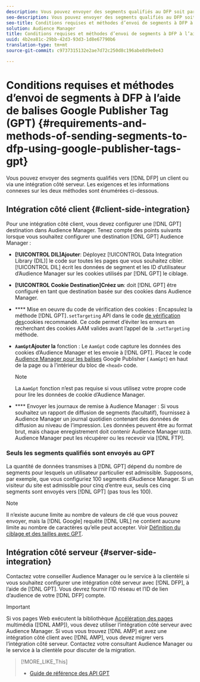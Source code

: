 ```yaml
---
description: Vous pouvez envoyer des segments qualifiés au DFP soit par le biais d’une intégration côté client, soit par le biais d’une intégration côté serveur. Les exigences et les informations connexes sur les deux méthodes sont énumérées ci-dessous.
seo-description: Vous pouvez envoyer des segments qualifiés au DFP soit par le biais d’une intégration côté client, soit par le biais d’une intégration côté serveur. Les exigences et les informations connexes sur les deux méthodes sont énumérées ci-dessous.
seo-title: Conditions requises et méthodes d’envoi de segments à DFP à l’aide de balises Google Publisher Tag (GPT)
solution: Audience Manager
title: Conditions requises et méthodes d’envoi de segments à DFP à l’aide de balises Google Publisher Tag (GPT)
uuid: 4b2ea81c-29bb-42d3-93d3-1d8e67790b6
translation-type: tm+mt
source-git-commit: c9737315132e2ae7d72c250d8c196abe8d9e0e43

---
```



# Conditions requises et méthodes d’envoi de segments à DFP à l’aide de balises Google Publisher Tag (GPT) {#requirements-and-methods-of-sending-segments-to-dfp-using-google-publisher-tags-gpt}

Vous pouvez envoyer des segments qualifiés vers [!DNL DFP] un client ou via une intégration côté serveur. Les exigences et les informations connexes sur les deux méthodes sont énumérées ci-dessous.

## Intégration côté client {#client-side-integration}

Pour une intégration côté client, vous devez configurer une [!DNL GPT] destination dans Audience Manager. Tenez compte des points suivants lorsque vous souhaitez configurer une destination [!DNL GPT] Audience Manager :

* **[!UICONTROL DIL]Ajouter**: Déployez [!UICONTROL Data Integration Library (DIL)] le code sur toutes les pages que vous souhaitez cibler. [!UICONTROL DIL] écrit les données de segment et les ID d’utilisateur d’Audience Manager sur les cookies utilisés par [!DNL GPT] le ciblage.

* **[!UICONTROL Cookie Destination]Créez un**: doit [!DNL GPT] être configuré en tant que destination basée sur des cookies dans Audience Manager.

* **** Mise en oeuvre du code de vérification des cookies : Encapsulez la méthode [!DNL GPT]`.setTargeting` API dans le code [de vérification des](../../integration/gpt-aam-destination/gpt-aam-modify-api.md)cookies recommandé. Ce code permet d’éviter les erreurs en recherchant des cookies AAM valides avant l’appel de la `.setTargeting` méthode.

* **`AamGpt`Ajouter la** fonction : Le `AamGpt` code capture les données des cookies d’Audience Manager et les envoie à [!DNL GPT]. Placez le code [Audience Manager pour les balises](../../integration/gpt-aam-destination/gpt-aam-aamgpt-code.md) Google Publisher ( `AamGpt`) en haut de la page ou à l’intérieur du bloc de `<head>` code.

   >[!NOTE]
   >
   >La `AamGpt` fonction n’est pas requise si vous utilisez votre propre code pour lire les données de cookie d’Audience Manager.

* **** Envoyer les journaux de remise à Audience Manager : Si vous souhaitez un rapport de diffusion de segments (facultatif), fournissez à Audience Manager un journal quotidien contenant des données de diffusion au niveau de l’impression. Les données peuvent être au format brut, mais chaque enregistrement doit contenir Audience Manager `UUID`. Audience Manager peut les récupérer ou les recevoir via [!DNL FTP].

### Seuls les segments qualifiés sont envoyés au GPT

La quantité de données transmises à [!DNL GPT] dépend du nombre de segments pour lesquels un utilisateur particulier est admissible. Supposons, par exemple, que vous configuriez 100 segments d’Audience Manager. Si un visiteur du site est admissible pour cinq d’entre eux, seuls ces cinq segments sont envoyés vers [!DNL GPT] (pas tous les 100).

>[!NOTE]
>
>Il n’existe aucune limite au nombre de valeurs de clé que vous pouvez envoyer, mais la [!DNL Google] requête [!DNL URL] ne contient aucune limite au nombre de caractères qu’elle peut accepter. Voir [Définition du ciblage et des tailles avec GPT](https://support.google.com/dfp_premium/bin/answer.py?hl=en&answer=1697712).

## Intégration côté serveur {#server-side-integration}

Contactez votre conseiller Audience Manager ou le service à la clientèle si vous souhaitez configurer une intégration côté serveur avec [!DNL DFP], à l’aide de [!DNL GPT]. Vous devrez fournir l’ID réseau et l’ID de lien d’audience de votre [!DNL DFP] compte.

>[!IMPORTANT]
>
>Si vos pages Web exécutent la bibliothèque [Accélération des pages](https://www.ampproject.org/) multimédia ([!DNL AMP]), vous devez utiliser l’intégration côté serveur avec Audience Manager. Si vous vous trouvez [!DNL AMP] et avez une intégration côté client avec [!DNL AMP], vous devez migrer vers l’intégration côté serveur. Contactez votre consultant Audience Manager ou le service à la clientèle pour discuter de la migration.

>[!MORE_LIKE_This]
>
>* [Guide de référence des API GPT](https://support.google.com/dfp_premium/bin/answer.py?hl=en&answer=1650154)

